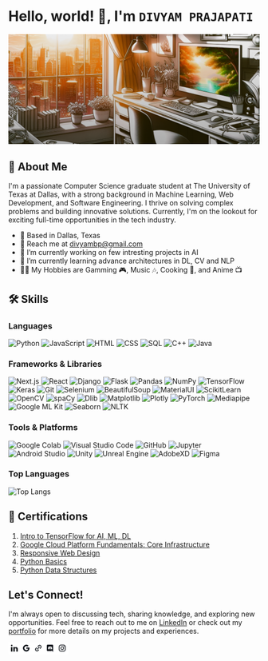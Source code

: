 # Hello, world! 👋, I'm ```DIVYAM PRAJAPATI```

![Profile Banner Image](https://raw.githubusercontent.com/divyam-prajapati/divyam-prajapati/main/images/Banner.png)

## 🚀 About Me 
<!-- Change the intro text -->
I'm a passionate Computer Science graduate student at The University of Texas at Dallas, with a strong background in Machine Learning, Web Development, and Software Engineering. I thrive on solving complex problems and building innovative solutions. Currently, I'm on the lookout for exciting full-time opportunities in the tech industry.

- 📍 Based in Dallas, Texas
- 📧 Reach me at [divyambp@gmail.com](mailto:divyambp@gmail.com)
- 🔭 I’m currently working on few intresting projects in AI
- 🌱 I’m currently learning advance architectures in DL, CV and NLP
- 👨‍💻 My Hobbies are Gamming 🎮, Music 🎶, Cooking 🍳, and Anime 📺 

## 🛠️ Skills

### Languages
![Python](https://img.shields.io/badge/-Python-3776AB?logo=python&logoColor=white&style=flat)
![JavaScript](https://img.shields.io/badge/-JavaScript-F7DF1E?logo=javascript&logoColor=black&style=flat)
![HTML](https://img.shields.io/badge/-HTML5-E34F26?logo=html5&logoColor=white&style=flat)
![CSS](https://img.shields.io/badge/-CSS3-1572B6?logo=css3&logoColor=white&style=flat)
![SQL](https://img.shields.io/badge/-SQL-4479A1?logo=postgresql&logoColor=white&style=flat)
![C++](https://img.shields.io/badge/-C++-00599C?logo=c%2B%2B&logoColor=white&style=flat)
![Java](https://img.shields.io/badge/-Java-007396?logo=java&logoColor=white&style=flat)

### Frameworks & Libraries
![Next.js](https://img.shields.io/badge/-Next.js-000000?logo=next.js&logoColor=white&style=flat)
![React](https://img.shields.io/badge/-React-61DAFB?logo=react&logoColor=black&style=flat)
![Django](https://img.shields.io/badge/-Django-092E20?logo=django&logoColor=white&style=flat)
![Flask](https://img.shields.io/badge/-Flask-000000?logo=flask&logoColor=white&style=flat)
![Pandas](https://img.shields.io/badge/-Pandas-150458?logo=pandas&logoColor=white&style=flat)
![NumPy](https://img.shields.io/badge/-NumPy-013243?logo=numpy&logoColor=white&style=flat)
![TensorFlow](https://img.shields.io/badge/-TensorFlow-FF6F00?logo=tensorflow&logoColor=white&style=flat)
![Keras](https://img.shields.io/badge/-Keras-D00000?logo=keras&logoColor=white&style=flat)
![Git](https://img.shields.io/badge/-Git-F05032?logo=git&logoColor=white&style=flat)
![Selenium](https://img.shields.io/badge/-Selenium-43B02A?logo=selenium&logoColor=white&style=flat)
![BeautifulSoup](https://img.shields.io/badge/-BeautifulSoup-010101?style=flat)
![MaterialUI](https://img.shields.io/badge/-MaterialUI-007FFF?logo=mui&logoColor=white&style=flat)
![ScikitLearn](https://img.shields.io/badge/-ScikitLearn-F7931E?logo=scikitlearn&logoColor=white&style=flat)
![OpenCV](https://img.shields.io/badge/-OpenCV-5C3EE8?logo=opencv&logoColor=white&style=flat)
![spaCy](https://img.shields.io/badge/-spaCy-5C3EE8?logo=spacy&logoColor=white&style=flat)
![Dlib](https://img.shields.io/badge/-Dlib-5C3EE8?logo=dlib&logoColor=white&style=flat)
![Matplotlib](https://img.shields.io/badge/-Matplotlib-F7931E?logo=matplotlib&logoColor=white&style=flat)
![Plotly](https://img.shields.io/badge/-Plotly-3F4F75?logo=plotly&logoColor=white&style=flat)
![PyTorch](https://img.shields.io/badge/-PyTorch-3F4F75?logo=pytorch&logoColor=white&style=flat)
![Mediapipe](https://img.shields.io/badge/-Mediapipe-0098a6?style=flat)
![Google ML Kit](https://img.shields.io/badge/-GoogleMLKit-4889f4?style=flat)
![Seaborn](https://img.shields.io/badge/-Seaborn-444876?style=flat)
![NLTK](https://img.shields.io/badge/-NLTK-101010?style=flat)

### Tools & Platforms
![Google Colab](https://img.shields.io/badge/-Google%20Colab-F9AB00?logo=googlecolab&logoColor=black&style=flat)
![Visual Studio Code](https://img.shields.io/badge/-VS%20Code-007ACC?logo=visualstudiocode&logoColor=white&style=flat)
![GitHub](https://img.shields.io/badge/-GitHub-181717?logo=github&logoColor=white&style=flat)
![Jupyter](https://img.shields.io/badge/-Jupyter-F37626?logo=jupyter&logoColor=white&style=flat)
![Android Studio](https://img.shields.io/badge/-Android%20Studio-3DDC84?logo=androidstudio&logoColor=white&style=flat)
![Unity](https://img.shields.io/badge/-Unity-FFFFFF?logo=unity&logoColor=black&style=flat)
![Unreal Engine](https://img.shields.io/badge/-UnrealEngine-0E1128?logo=unrealengine&logoColor=white&style=flat)
![AdobeXD](https://img.shields.io/badge/-AdobeXD-FF61F6?logo=adobexd&logoColor=white&style=flat)
![Figma](https://img.shields.io/badge/-Figma-F24E1E?logo=figma&logoColor=white&style=flat)


### Top Languages
![Top Langs](https://github-readme-stats.vercel.app/api/top-langs/?username=divyam-prajapati&theme=dark&show_icons=true)

## 🏅 Certifications
1. [Intro to TensorFlow for AI, ML, DL](https://www.coursera.org/account/accomplishments/certificate/NEP3LTLUAXMF)
2. [Google Cloud Platform Fundamentals: Core Infrastructure](http://coursera.org/verify/8UUWPMBYT8AD)
3. [Responsive Web Design](https://freecodecamp.org/certification/divyam16/responsive-web-design)
4. [Python Basics](http://coursera.org/verify/NWM8XLAA5CBQ)
5. [Python Data Structures](https://www.coursera.org/account/accomplishments/certificate/C39Q9W9LJ4YY)

## Let's Connect!

I'm always open to discussing tech, sharing knowledge, and exploring new opportunities. Feel free to reach out to me on [LinkedIn](https://www.linkedin.com/in/divyam-prajapati) or check out my [portfolio](https://divyam-prajapati-portfolio.vercel.app/) for more details on my projects and experiences.

<a href="https://www.linkedin.com/in/divyam-prajapati/"><img align="left" src="https://raw.githubusercontent.com/divyam-prajapati/divyam-prajapati/main/images/Linkedin.png" alt="icon | LinkedIn" width="24px"/></a>
<a href="mailto:divyambp@gmail.com"><img align="left" src="https://raw.githubusercontent.com/divyam-prajapati/divyam-prajapati/main/images/Gmail.png" alt="icon | Mail" width="24px"/></a>
<a href="https://divyam-prajapati-portfolio.vercel.app/"><img align="left" src="https://raw.githubusercontent.com/divyam-prajapati/divyam-prajapati/main/images/Website.png" alt="icon | Website" width="24px"/></a>
<a href="https://discordapp.com/users/ParZivaL-16#5829/"><img align="left" src="https://raw.githubusercontent.com/divyam-prajapati/divyam-prajapati/main/images/Discord.png" alt="icon | Discord" width="24px"/></a>
<a href="https://www.instagram.com/divyam_prajapati/"><img align="left" src="https://raw.githubusercontent.com/divyam-prajapati/divyam-prajapati/main/images/Instagram.png" alt="icon | Instagram" width="24px"/></a>
<br>
